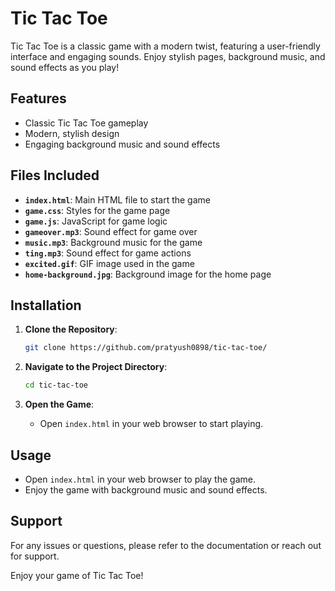 # Tic Tac Toe

Tic Tac Toe is a classic game with a modern twist, featuring a user-friendly interface and engaging sounds. Enjoy stylish pages, background music, and sound effects as you play!

## Features

- Classic Tic Tac Toe gameplay
- Modern, stylish design
- Engaging background music and sound effects

## Files Included

- **`index.html`**: Main HTML file to start the game
- **`game.css`**: Styles for the game page
- **`game.js`**: JavaScript for game logic
- **`gameover.mp3`**: Sound effect for game over
- **`music.mp3`**: Background music for the game
- **`ting.mp3`**: Sound effect for game actions
- **`excited.gif`**: GIF image used in the game
- **`home-background.jpg`**: Background image for the home page

## Installation

1. **Clone the Repository**:

   ```bash
   git clone https://github.com/pratyush0898/tic-tac-toe/
   ```

2. **Navigate to the Project Directory**:

   ```bash
   cd tic-tac-toe
   ```

3. **Open the Game**:
   - Open `index.html` in your web browser to start playing.

## Usage

- Open `index.html` in your web browser to play the game.
- Enjoy the game with background music and sound effects.

## Support

For any issues or questions, please refer to the documentation or reach out for support.

Enjoy your game of Tic Tac Toe!

